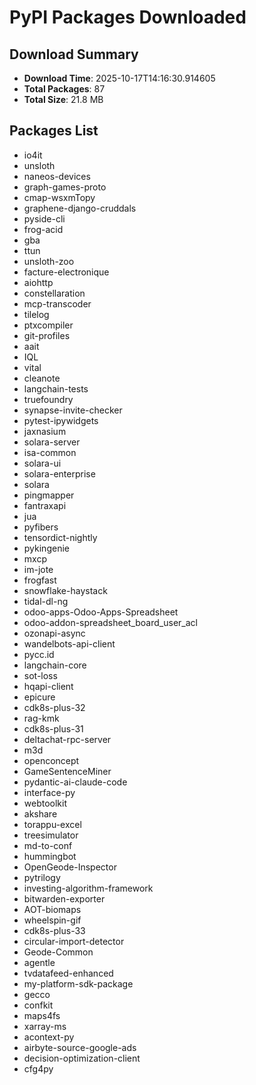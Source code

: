 # PyPI Packages Downloaded

## Download Summary
- **Download Time**: 2025-10-17T14:16:30.914605
- **Total Packages**: 87
- **Total Size**: 21.8 MB

## Packages List
- io4it
- unsloth
- naneos-devices
- graph-games-proto
- cmap-wsxmTopy
- graphene-django-cruddals
- pyside-cli
- frog-acid
- gba
- ttun
- unsloth-zoo
- facture-electronique
- aiohttp
- constellaration
- mcp-transcoder
- tilelog
- ptxcompiler
- git-profiles
- aait
- IQL
- vital
- cleanote
- langchain-tests
- truefoundry
- synapse-invite-checker
- pytest-ipywidgets
- jaxnasium
- solara-server
- isa-common
- solara-ui
- solara-enterprise
- solara
- pingmapper
- fantraxapi
- jua
- pyfibers
- tensordict-nightly
- pykingenie
- mxcp
- im-jote
- frogfast
- snowflake-haystack
- tidal-dl-ng
- odoo-apps-Odoo-Apps-Spreadsheet
- odoo-addon-spreadsheet_board_user_acl
- ozonapi-async
- wandelbots-api-client
- pycc.id
- langchain-core
- sot-loss
- hqapi-client
- epicure
- cdk8s-plus-32
- rag-kmk
- cdk8s-plus-31
- deltachat-rpc-server
- m3d
- openconcept
- GameSentenceMiner
- pydantic-ai-claude-code
- interface-py
- webtoolkit
- akshare
- torappu-excel
- treesimulator
- md-to-conf
- hummingbot
- OpenGeode-Inspector
- pytrilogy
- investing-algorithm-framework
- bitwarden-exporter
- AOT-biomaps
- wheelspin-gif
- cdk8s-plus-33
- circular-import-detector
- Geode-Common
- agentle
- tvdatafeed-enhanced
- my-platform-sdk-package
- gecco
- confkit
- maps4fs
- xarray-ms
- acontext-py
- airbyte-source-google-ads
- decision-optimization-client
- cfg4py
